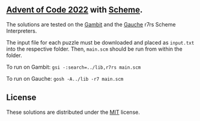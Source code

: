 ## [Advent of Code 2022](https://adventofcode.com) with [Scheme](https://small.r7rs.org/).

The solutions are tested on the [Gambit](https://gambitscheme.org/) and the [Gauche](https://practical-scheme.net/gauche/) r7rs Scheme Interpreters.

The input file for each puzzle must be downloaded and placed as `input.txt` into the respective folder.
Then, `main.scm` should be run from within the folder.

To run on Gambit:
`gsi -:search=../lib,r7rs main.scm`

To run on Gauche:
`gosh -A../lib -r7 main.scm`

## License
These solutions are distributed under the [MIT](https://spdx.org/licenses/MIT.html) license.
